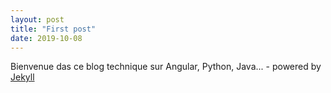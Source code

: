```yaml
---
layout: post
title: "First post"
date: 2019-10-08
---
```


Bienvenue das ce blog technique sur Angular, Python, Java... - powered by [Jekyll](http://jekyllrb.com)
